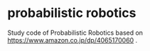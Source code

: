 # probabilistic robotics
Study code of Probabilistic Robotics based on https://www.amazon.co.jp/dp/4065170060 .
